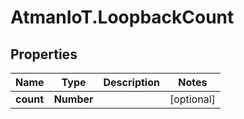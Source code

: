 # AtmanIoT.LoopbackCount

## Properties

Name | Type | Description | Notes
------------ | ------------- | ------------- | -------------
**count** | **Number** |  | [optional] 


